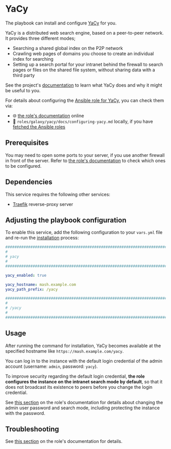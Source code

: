 <!--
SPDX-FileCopyrightText: 2020 - 2024 MDAD project contributors
SPDX-FileCopyrightText: 2020 - 2024 Slavi Pantaleev
SPDX-FileCopyrightText: 2020 Aaron Raimist
SPDX-FileCopyrightText: 2020 Chris van Dijk
SPDX-FileCopyrightText: 2020 Dominik Zajac
SPDX-FileCopyrightText: 2020 Mickaël Cornière
SPDX-FileCopyrightText: 2022 François Darveau
SPDX-FileCopyrightText: 2022 Julian Foad
SPDX-FileCopyrightText: 2022 Warren Bailey
SPDX-FileCopyrightText: 2023 Antonis Christofides
SPDX-FileCopyrightText: 2023 Felix Stupp
SPDX-FileCopyrightText: 2023 Julian-Samuel Gebühr
SPDX-FileCopyrightText: 2023 Pierre 'McFly' Marty
SPDX-FileCopyrightText: 2024 - 2025 Suguru Hirahara

SPDX-License-Identifier: AGPL-3.0-or-later
-->

# YaCy

The playbook can install and configure [YaCy](https://yacy.net) for you.

YaCy is a distributed web search engine, based on a peer-to-peer network. It provides three different modes;

- Searching a shared global index on the P2P network
- Crawling web pages of domains you choose to create an individual index for searching
- Setting up a search portal for your intranet behind the firewall to search pages or files on the shared file system, without sharing data with a third party

See the project's [documentation](https://yacy.net/docs/) to learn what YaCy does and why it might be useful to you.

For details about configuring the [Ansible role for YaCy](https://github.com/mother-of-all-self-hosting/ansible-role-yacy), you can check them via:
- 🌐 [the role's documentation](https://github.com/mother-of-all-self-hosting/ansible-role-yacy/blob/main/docs/configuring-yacy.md) online
- 📁 `roles/galaxy/yacy/docs/configuring-yacy.md` locally, if you have [fetched the Ansible roles](../installing.md)

## Prerequisites

You may need to open some ports to your server, if you use another firewall in front of the server. Refer to [the role's documentation](https://github.com/mother-of-all-self-hosting/ansible-role-yacy/blob/main/docs/configuring-yacy.md#prerequisites) to check which ones to be configured.

## Dependencies

This service requires the following other services:

- [Traefik](traefik.md) reverse-proxy server

## Adjusting the playbook configuration

To enable this service, add the following configuration to your `vars.yml` file and re-run the [installation](../installing.md) process:

```yaml
########################################################################
#                                                                      #
# yacy                                                                 #
#                                                                      #
########################################################################

yacy_enabled: true

yacy_hostname: mash.example.com
yacy_path_prefix: /yacy

########################################################################
#                                                                      #
# /yacy                                                                #
#                                                                      #
########################################################################
```

## Usage

After running the command for installation, YaCy becomes available at the specified hostname like `https://mash.example.com/yacy`.

You can log in to the instance with the default login credential of the admin account (username: `admin`, password: `yacy`).

To improve security regarding the default login credential, **the role configures the instance on the intranet search mode by default**, so that it does not broadcast its existence to peers before you change the login credential.

See [this section](https://github.com/mother-of-all-self-hosting/ansible-role-yacy/blob/main/docs/configuring-yacy.md#usage) on the role's documentation for details about changing the admin user password and search mode, including protecting the instance with the password.

## Troubleshooting

See [this section](https://github.com/mother-of-all-self-hosting/ansible-role-yacy/blob/main/docs/configuring-yacy.md#troubleshooting) on the role's documentation for details.

